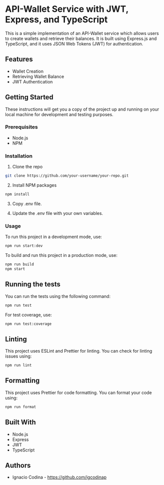 # API-Wallet Service with JWT, Express, and TypeScript

This is a simple implementation of an API-Wallet service which allows users to create wallets and retrieve their balances. It is built using Express.js and TypeScript, and it uses JSON Web Tokens (JWT) for authentication.

## Features

- Wallet Creation
- Retrieving Wallet Balance
- JWT Authentication

## Getting Started

These instructions will get you a copy of the project up and running on your local machine for development and testing purposes.

### Prerequisites

- Node.js
- NPM

### Installation

1. Clone the repo
```bash
git clone https://github.com/your-username/your-repo.git
```

2. Install NPM packages
```bash
npm install
```

3. Copy .env file.

4. Update the .env file with your own variables.

### Usage

To run this project in a development mode, use:

```bash
npm run start:dev
```

To build and run this project in a production mode, use:

```bash
npm run build
npm start
```

## Running the tests

You can run the tests using the following command:

```bash
npm run test
```

For test coverage, use:

```bash
npm run test:coverage
```

## Linting

This project uses ESLint and Prettier for linting. You can check for linting issues using:

```bash
npm run lint
```

## Formatting

This project uses Prettier for code formatting. You can format your code using:

```bash
npm run format
```

## Built With

- Node.js
- Express
- JWT
- TypeScript

## Authors

- Ignacio Codina - https://github.com/igcodinap
